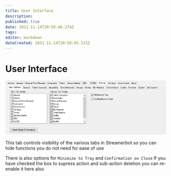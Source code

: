 ```yaml
---
title: User Interface
description: 
published: true
date: 2021-11-14T20:59:48.274Z
tags: 
editor: markdown
dateCreated: 2021-11-14T20:59:45.133Z
---
```


# User Interface

![ui-settings.png](/ui-settings.png)

This tab controls visibility of the various tabs in Streamerbot so you can hide functions you do not need for ease of use

There is also options for `Minimize to Tray` and `Confirmation on Close`
If you have checked the box to supress action and sub-action deletion you can re-enable it here also